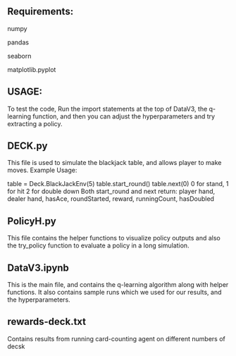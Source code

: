 ## Requirements:

numpy

pandas

seaborn

matplotlib.pyplot

## USAGE:

To test the code, Run the import statements at the top of DataV3, the q-learning function, and then you can adjust the 
hyperparameters and try extracting a policy. 


## DECK.py

This file is used to simulate the blackjack table, and allows player to make moves. 
Example Usage:

table = Deck.BlackJackEnv(5)
table.start_round()
table.next(0) 0 for stand, 1 for hit 2 for double down
Both start_round and next return: player hand, dealer hand, hasAce, roundStarted, reward, runningCount, hasDoubled

## PolicyH.py

This file contains the helper functions to visualize policy outputs and also the try_policy function to evaluate a policy in a long simulation. 

## DataV3.ipynb

This is the main file, and contains the q-learning algorithm along with helper functions. 
It also contains sample runs which we used for our results, and the hyperparameters.


## rewards-deck.txt

Contains results from running card-counting agent on different numbers of decsk




